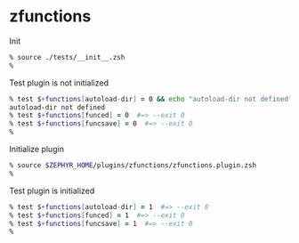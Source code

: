 # zfunctions

Init

```zsh
% source ./tests/__init__.zsh
%
```

Test plugin is not initialized

```zsh
% test $+functions[autoload-dir] = 0 && echo "autoload-dir not defined"
autoload-dir not defined
% test $+functions[funced] = 0  #=> --exit 0
% test $+functions[funcsave] = 0  #=> --exit 0
%
```

Initialize plugin

```zsh
% source $ZEPHYR_HOME/plugins/zfunctions/zfunctions.plugin.zsh
%
```

Test plugin is initialized

```zsh
% test $+functions[autoload-dir] = 1  #=> --exit 0
% test $+functions[funced] = 1  #=> --exit 0
% test $+functions[funcsave] = 1  #=> --exit 0
%
```
